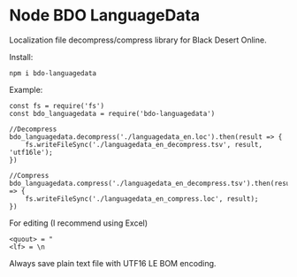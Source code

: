 # Node BDO LanguageData

Localization file decompress/compress library for Black Desert Online.

Install:

```
npm i bdo-languagedata
```

Example:

```
const fs = require('fs')
const bdo_languagedata = require('bdo-languagedata')

//Decompress
bdo_languagedata.decompress('./languagedata_en.loc').then(result => {
	fs.writeFileSync('./languagedata_en_decompress.tsv', result, 'utf16le');
})

//Compress
bdo_languagedata.compress('./languagedata_en_decompress.tsv').then(result => {
	fs.writeFileSync('./languagedata_en_compress.loc', result);
})
```

For editing (I recommend using Excel)
```
<quout> = "
<lf> = \n
```

Always save plain text file with UTF16 LE BOM encoding.